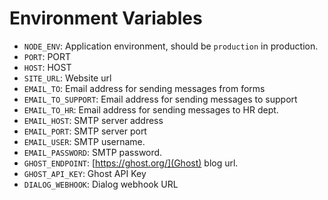 # Environment Variables

- `NODE_ENV`: Application environment, should be `production` in production.
- `PORT`: PORT
- `HOST`: HOST
- `SITE_URL`: Website url
- `EMAIL_TO`: Email address for sending messages from forms
- `EMAIL_TO_SUPPORT`: Email address for sending messages to support
- `EMAIL_TO_HR`: Email address for sending messages to HR dept.
- `EMAIL_HOST`: SMTP server address
- `EMAIL_PORT`: SMTP server port
- `EMAIL_USER`: SMTP username.
- `EMAIL_PASSWORD`: SMTP password.
- `GHOST_ENDPOINT`: [https://ghost.org/](Ghost) blog url.
- `GHOST_API_KEY`: Ghost API Key
- `DIALOG_WEBHOOK`: Dialog webhook URL
